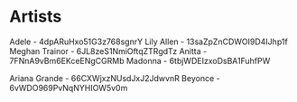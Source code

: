 # Artists

Adele - 4dpARuHxo51G3z768sgnrY
Lily Allen - 13saZpZnCDWOI9D4IJhp1f
Meghan Trainor - 6JL8zeS1NmiOftqZTRgdTz
Anitta - 7FNnA9vBm6EKceENgCGRMb
Madonna - 6tbjWDEIzxoDsBA1FuhfPW

Ariana Grande - 66CXWjxzNUsdJxJ2JdwvnR
Beyonce - 6vWDO969PvNqNYHIOW5v0m
